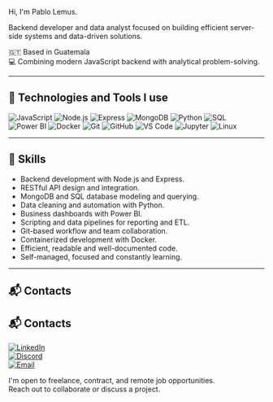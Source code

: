 Hi, I'm Pablo Lemus.

Backend developer and data analyst focused on building efficient server-side systems and data-driven solutions.

🇬🇹 Based in Guatemala  
💻 Combining modern JavaScript backend with analytical problem-solving.

---

## 🚀 Technologies and Tools I use

![JavaScript](https://img.shields.io/badge/-JavaScript-F7DF1E?style=flat&logo=javascript&logoColor=black)
![Node.js](https://img.shields.io/badge/-Node.js-339933?style=flat&logo=node.js&logoColor=white)
![Express](https://img.shields.io/badge/-Express-000000?style=flat&logo=express&logoColor=white)
![MongoDB](https://img.shields.io/badge/-MongoDB-47A248?style=flat&logo=mongodb&logoColor=white)
![Python](https://img.shields.io/badge/-Python-3776AB?style=flat&logo=python&logoColor=white)
![SQL](https://img.shields.io/badge/-SQL-4479A1?style=flat&logo=postgresql&logoColor=white)
![Power BI](https://img.shields.io/badge/-Power%20BI-F2C811?style=flat&logo=powerbi&logoColor=black)
![Docker](https://img.shields.io/badge/-Docker-2496ED?style=flat&logo=docker&logoColor=white)
![Git](https://img.shields.io/badge/-Git-F05032?style=flat&logo=git&logoColor=white)
![GitHub](https://img.shields.io/badge/-GitHub-181717?style=flat&logo=github&logoColor=white)
![VS Code](https://img.shields.io/badge/-VS%20Code-007ACC?style=flat&logo=visual-studio-code&logoColor=white)
![Jupyter](https://img.shields.io/badge/-Jupyter-F37626?style=flat&logo=jupyter&logoColor=white)
![Linux](https://img.shields.io/badge/-Linux-FCC624?style=flat&logo=linux&logoColor=black)

---

## 🧠 Skills

- Backend development with Node.js and Express.  
- RESTful API design and integration.  
- MongoDB and SQL database modeling and querying.  
- Data cleaning and automation with Python.  
- Business dashboards with Power BI.  
- Scripting and data pipelines for reporting and ETL.  
- Git-based workflow and team collaboration.  
- Containerized development with Docker.  
- Efficient, readable and well-documented code.  
- Self-managed, focused and constantly learning.

---

## 📬 Contacts

## 📬 Contacts

[![LinkedIn](https://img.shields.io/badge/-LinkedIn-0A66C2?style=flat&logo=linkedin&logoColor=white)](https://www.linkedin.com/in/pablemus)  
[![Discord](https://img.shields.io/badge/-Discord-5865F2?style=flat&logo=discord&logoColor=white)](https://discord.gg/616unholy)  
[![Email](https://img.shields.io/badge/-Email-D14836?style=flat&logo=gmail&logoColor=white)](mailto:pablemus@proton.me)

I'm open to freelance, contract, and remote job opportunities.  
Reach out to collaborate or discuss a project.
